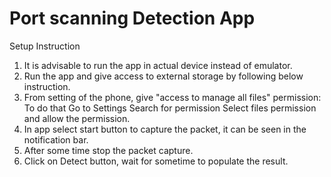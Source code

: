 # Port scanning Detection App
Setup Instruction
1. It is advisable to run the app in actual device instead of emulator.
2. Run the app and give access to external storage by following below instruction.
3. From setting of the phone, give "access to manage all files" permission:
     To do that Go to Settings
     Search for permission
     Select files permission and allow the permission.
4. In app select start button to capture the packet, it can be seen in the notification bar.
5. After some time stop the packet capture.
6. Click on Detect button, wait for sometime to populate the result.
